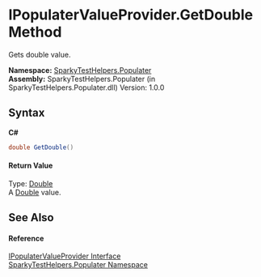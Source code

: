 # IPopulaterValueProvider.GetDouble Method 
 

Gets double value.

**Namespace:**&nbsp;<a href="N_SparkyTestHelpers_Populater">SparkyTestHelpers.Populater</a><br />**Assembly:**&nbsp;SparkyTestHelpers.Populater (in SparkyTestHelpers.Populater.dll) Version: 1.0.0

## Syntax

**C#**<br />
``` C#
double GetDouble()
```


#### Return Value
Type: <a href="http://msdn2.microsoft.com/en-us/library/643eft0t" target="_blank">Double</a><br />A <a href="http://msdn2.microsoft.com/en-us/library/643eft0t" target="_blank">Double</a> value.

## See Also


#### Reference
<a href="T_SparkyTestHelpers_Populater_IPopulaterValueProvider">IPopulaterValueProvider Interface</a><br /><a href="N_SparkyTestHelpers_Populater">SparkyTestHelpers.Populater Namespace</a><br />